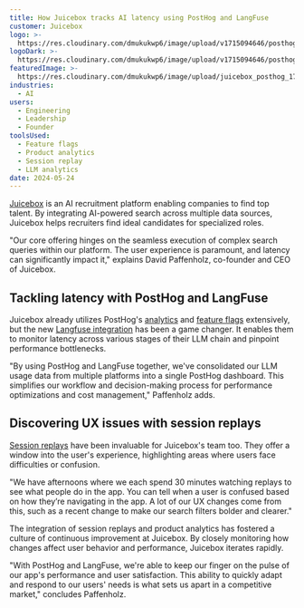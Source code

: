 ```yaml
---
title: How Juicebox tracks AI latency using PostHog and LangFuse
customer: Juicebox
logo: >-
  https://res.cloudinary.com/dmukukwp6/image/upload/v1715094646/posthog.com/contents/juicebox_work_logo.jpg
logoDark: >-
  https://res.cloudinary.com/dmukukwp6/image/upload/v1715094646/posthog.com/contents/juicebox_work_logo.jpg
featuredImage: >-
  https://res.cloudinary.com/dmukukwp6/image/upload/juicebox_posthog_170c0f1b6c.png
industries:
  - AI
users:
  - Engineering
  - Leadership
  - Founder
toolsUsed:
  - Feature flags
  - Product analytics
  - Session replay
  - LLM analytics
date: 2024-05-24
---
```


[Juicebox](https://juicebox.ai/) is an AI recruitment platform enabling companies to find top talent. By integrating AI-powered search across multiple data sources, Juicebox helps recruiters find ideal candidates for specialized roles.

"Our core offering hinges on the seamless execution of complex search queries within our platform. The user experience is paramount, and latency can significantly impact it," explains David Paffenholz, co-founder and CEO of Juicebox.

## Tackling latency with PostHog and LangFuse

Juicebox already utilizes PostHog's [analytics](/product-analytics) and [feature flags](/feature-flags) extensively, but the new [Langfuse integration](/docs/llm-analytics/integrations/langfuse-posthog) has been a game changer. It enables them to monitor latency across various stages of their LLM chain and pinpoint performance bottlenecks.

"By using PostHog and LangFuse together, we've consolidated our LLM usage data from multiple platforms into a single PostHog dashboard. This simplifies our workflow and decision-making process for performance optimizations and cost management," Paffenholz adds.

<BorderWrapper>
<Quote
    imageSource="/images/customers/david-paffenholz.jpeg"
    size="md"
    name="David Paffenholz"
    title="Co-founder and CEO, Juicebox"
    quote={`"Speed is crucial to our user experience. We now have the ability to see which specific prompt has biggest impact on latency."`}
/>
</BorderWrapper>

## Discovering UX issues with session replays

[Session replays](/session-replay) have been invaluable for Juicebox's team too. They offer a window into the user's experience, highlighting areas where users face difficulties or confusion.

"We have afternoons where we each spend 30 minutes watching replays to see what people do in the app. You can tell when a user is confused based on how they’re navigating in the app. A lot of our UX changes come from this, such as a recent change to make our search filters bolder and clearer."

The integration of session replays and product analytics has fostered a culture of continuous improvement at Juicebox. By closely monitoring how changes affect user behavior and performance, Juicebox iterates rapidly.

"With PostHog and LangFuse, we're able to keep our finger on the pulse of our app's performance and user satisfaction. This ability to quickly adapt and respond to our users' needs is what sets us apart in a competitive market," concludes Paffenholz.
